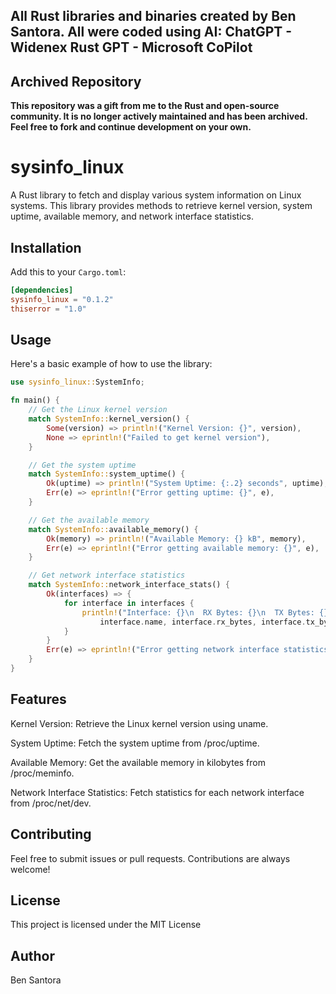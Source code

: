 ## All Rust libraries and binaries created by Ben Santora. All were coded using AI: ChatGPT - Widenex Rust GPT - Microsoft CoPilot

## Archived Repository

**This repository was a gift from me to the Rust and open-source community. It is no longer actively maintained and has been archived. Feel free to fork and continue development on your own.**

# sysinfo_linux

A Rust library to fetch and display various system information on Linux systems. This library provides methods to retrieve kernel version, system uptime, available memory, and network interface statistics.

## Installation

Add this to your `Cargo.toml`:

```toml
[dependencies]
sysinfo_linux = "0.1.2"
thiserror = "1.0" 
```
## Usage
Here's a basic example of how to use the library:

```rust
use sysinfo_linux::SystemInfo;

fn main() {
    // Get the Linux kernel version
    match SystemInfo::kernel_version() {
        Some(version) => println!("Kernel Version: {}", version),
        None => eprintln!("Failed to get kernel version"),
    }

    // Get the system uptime
    match SystemInfo::system_uptime() {
        Ok(uptime) => println!("System Uptime: {:.2} seconds", uptime),
        Err(e) => eprintln!("Error getting uptime: {}", e),
    }

    // Get the available memory
    match SystemInfo::available_memory() {
        Ok(memory) => println!("Available Memory: {} kB", memory),
        Err(e) => eprintln!("Error getting available memory: {}", e),
    }

    // Get network interface statistics
    match SystemInfo::network_interface_stats() {
        Ok(interfaces) => {
            for interface in interfaces {
                println!("Interface: {}\n  RX Bytes: {}\n  TX Bytes: {}\n",
                    interface.name, interface.rx_bytes, interface.tx_bytes);
            }
        }
        Err(e) => eprintln!("Error getting network interface statistics: {}", e),
    }
}
```
## Features
Kernel Version: Retrieve the Linux kernel version using uname.

System Uptime: Fetch the system uptime from /proc/uptime.

Available Memory: Get the available memory in kilobytes from /proc/meminfo.

Network Interface Statistics: Fetch statistics for each network interface from /proc/net/dev.

## Contributing
Feel free to submit issues or pull requests. Contributions are always welcome!

## License
This project is licensed under the MIT License

## Author
Ben Santora 
